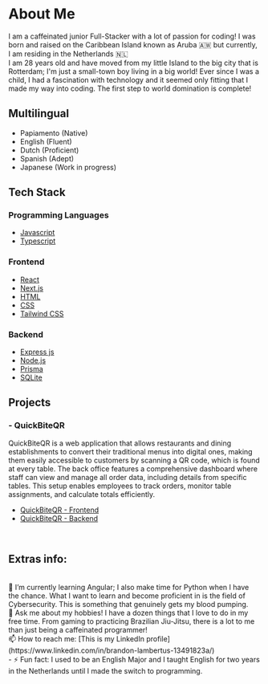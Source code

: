 # About Me

I am a caffeinated junior Full-Stacker with a lot of passion for coding! I was born and raised on the Caribbean Island known as Aruba 🇦🇼 but currently, I am residing in the Netherlands 🇳🇱<br>
I am 28 years old and have moved from my little Island to the big city that is Rotterdam; I'm just a small-town boy living in a big world! Ever since I was a child, I had a fascination with technology and it seemed only fitting that I made my way into coding. The first step to world domination is complete!
<br>

## Multilingual
- Papiamento (Native)
- English (Fluent)
- Dutch (Proficient)
- Spanish (Adept)
- Japanese (Work in progress)

## Tech Stack 
### Programming Languages
- [Javascript](https://developer.mozilla.org/en-US/docs/Web/JavaScript)
- [Typescript](https://www.typescriptlang.org/)

### Frontend
- [React](https://react.dev/)
- [Next.js](https://nextjs.org/)
- [HTML](https://developer.mozilla.org/en-US/docs/Web/HTMLurl)
- [CSS](https://developer.mozilla.org/en-US/docs/Web/CSS)
- [Tailwind CSS](https://tailwindcss.com/)

### Backend
- [Express js](https://expressjs.com/)
- [Node.js](https://nodejs.org/en)
- [Prisma](https://www.prisma.io/)
- [SQLite](https://www.sqlite.org/index.html)

## Projects
### - QuickBiteQR <br>
QuickBiteQR is a web application that allows restaurants and dining establishments to convert their traditional menus into digital ones, making them easily accessible to customers by scanning a QR code, which is found at every table. The back office features a comprehensive dashboard where staff can view and manage all order data, including details from specific tables. This setup enables employees to track orders, monitor table assignments, and calculate totals efficiently.
- [QuickBiteQR - Frontend](https://github.com/Lambertus7/QuickBiteQR-Frontend)
- [QuickBiteQR - Backend](https://github.com/Lambertus7/QuickBiteQR-BackEnd)
<br>

## Extras info:
<br>
🌱 I’m currently learning Angular; I also make time for Python when I have the chance. What I want to learn and become proficient in is the field of Cybersecurity. This is something that genuinely gets my blood pumping. 
<br>
💬 Ask me about my hobbies! I have a dozen things that I love to do in my free time. From gaming to practicing Brazilian Jiu-Jitsu, there is a lot to me than just being a caffeinated programmer!
<br>
📫 How to reach me:
[This is my LinkedIn profile](https://www.linkedin.com/in/brandon-lambertus-13491823a/)
<br>
- ⚡ Fun fact: I used to be an English Major and I taught English for two years in the Netherlands until I made the switch to programming.
